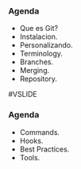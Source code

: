 ### Agenda

- Que es Git?
- Instalacion.
- Personalizando.
- Terminology.
- Branches.
- Merging.
- Repository.

#VSLIDE

### Agenda

- Commands.
- Hooks.
- Best Practices.
- Tools.
